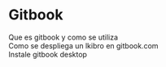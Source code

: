 # Gitbook

Que es gitbook y como se utiliza  
Como se despliega un lkibro en gitbook.com  
Instale gitbook desktop

